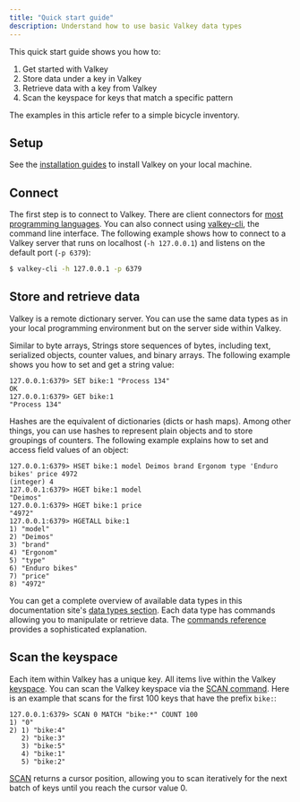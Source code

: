 ```yaml
---
title: "Quick start guide"
description: Understand how to use basic Valkey data types
---
```


This quick start guide shows you how to:

1. Get started with Valkey 
2. Store data under a key in Valkey
3. Retrieve data with a key from Valkey
4. Scan the keyspace for keys that match a specific pattern

The examples in this article refer to a simple bicycle inventory.

## Setup

See the [installation guides](installation.md) to install Valkey on your local machine.

## Connect

The first step is to connect to Valkey. There are client connectors for [most programming languages](../clients/).
You can also connect using [valkey-cli](cli.md), the command line interface.
The following example shows how to connect to a Valkey server that runs on localhost (`-h 127.0.0.1`) and listens on the default port (`-p 6379`):

```sh
$ valkey-cli -h 127.0.0.1 -p 6379
```

## Store and retrieve data

Valkey is a remote dictionary server. You can use the same data types as in your local programming environment but on the server side within Valkey.

Similar to byte arrays, Strings store sequences of bytes, including text, serialized objects, counter values, and binary arrays. The following example shows you how to set and get a string value:

```
127.0.0.1:6379> SET bike:1 "Process 134"
OK
127.0.0.1:6379> GET bike:1
"Process 134"
```

Hashes are the equivalent of dictionaries (dicts or hash maps). Among other things, you can use hashes to represent plain objects and to store groupings of counters. The following example explains how to set and access field values of an object:

```
127.0.0.1:6379> HSET bike:1 model Deimos brand Ergonom type 'Enduro bikes' price 4972
(integer) 4
127.0.0.1:6379> HGET bike:1 model
"Deimos"
127.0.0.1:6379> HGET bike:1 price
"4972"
127.0.0.1:6379> HGETALL bike:1
1) "model"
2) "Deimos"
3) "brand"
4) "Ergonom"
5) "type"
6) "Enduro bikes"
7) "price"
8) "4972"
```

You can get a complete overview of available data types in this documentation site's [data types section](data-types.md). Each data type has commands allowing you to manipulate or retrieve data. The [commands reference](../commands/) provides a sophisticated explanation.

## Scan the keyspace

Each item within Valkey has a unique key. All items live within the Valkey [keyspace](keyspace.md). You can scan the Valkey keyspace via the [SCAN command](../commands/scan.md). Here is an example that scans for the first 100 keys that have the prefix `bike:`:

```
127.0.0.1:6379> SCAN 0 MATCH "bike:*" COUNT 100
1) "0"
2) 1) "bike:4"
   2) "bike:3"
   3) "bike:5"
   4) "bike:1"
   5) "bike:2"
```

[SCAN](../commands/scan.md) returns a cursor position, allowing you to scan iteratively for the next batch of keys until you reach the cursor value 0.
